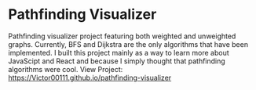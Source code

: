 # Pathfinding Visualizer

Pathfinding visualizer project featuring both weighted and unweighted graphs. Currently, BFS and Dijkstra are the only algorithms that have been implemented. I built this project mainly as a way to learn more about JavaScipt and React and because I simply thought that pathfinding algorithms were cool.
View Project: https://Victor00111.github.io/pathfinding-visualizer
